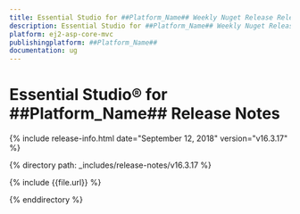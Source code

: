```yaml
---
title: Essential Studio for ##Platform_Name## Weekly Nuget Release Release Notes  
description: Essential Studio for ##Platform_Name## Weekly Nuget Release Release Notes  
platform: ej2-asp-core-mvc
publishingplatform: ##Platform_Name##
documentation: ug
---
```


# Essential Studio&reg; for  ##Platform_Name##  Release Notes  

{% include release-info.html date="September 12, 2018"   version="v16.3.17"  %} 

{% directory path: _includes/release-notes/v16.3.17 %}

{% include {{file.url}} %}

{% enddirectory %}
